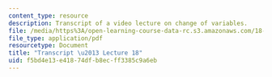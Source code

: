```yaml
---
content_type: resource
description: Transcript of a video lecture on change of variables.
file: /media/https%3A/open-learning-course-data-rc.s3.amazonaws.com/18-02-multivariable-calculus-fall-2007/f5bd4e13e41874dfb8ecff3385c9a6eb_18_022007L18.pdf
file_type: application/pdf
resourcetype: Document
title: "Transcript \u2013 Lecture 18"
uid: f5bd4e13-e418-74df-b8ec-ff3385c9a6eb
---
```


